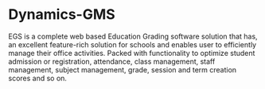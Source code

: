 # Dynamics-GMS
EGS is a complete web based Education Grading software solution that has, an excellent feature-rich solution for schools and enables user to efficiently manage   their   office   activities. Packed with functionality to optimize student admission or registration, attendance, class management, staff management, subject management, grade, session and term creation scores and so on.
